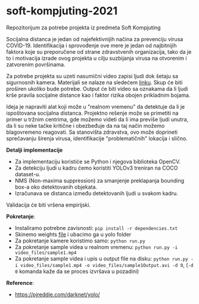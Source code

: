 # soft-kompjuting-2021
Repozitorijum za potrebe projekta iz predmeta Soft Kompjuting

Socijalna distanca je jedan od najefektivnijih načina za prevenciju virusa COVID-19. Identifikacija i sprovođenje ove mere je jedan od najbitnijih faktora koje su preporučene od strane zdravstvenih organizacija, tako da je to i motivacija izrade ovog projekta u cilju suzbijanja virusa na otvorenim i zatvorenim površinama.

Za potrebe projekta su uzeti nasumični video zapisi ljudi dok šetaju sa sigurnosnih kamera. Materijali se nalaze na sledećem [linku](https://drive.google.com/drive/folders/1TXWoATd2o2I8oGH_bEOELG8lrXmJH_4S?usp=sharing). Skup će biti proširen ukoliko bude potrebe. Output će biti video sa oznakama da li ljudi krše pravila socijalne distance kao i faktor rizika obojen prikladnim bojama.

Ideja je napraviti alat koji može u "realnom vremenu" da detektuje da li je ispoštovana socijalna distanca. Projektno rešenje može se primetiti na primer u tržnim centrima, gde možemo videti da li ima previše ljudi unutra, da li su neke tačke kritične i obezbeđuje da na taj način možemo blagovremeno reagovati. Sa stanovišta zdravstva, ovo može doprineti sprečavanju širenja virusa, identifikacije "problematičnih" lokacija i slično.

**Detalji implementacije**
 - Za implementaciju koristiće se Python i njegova biblioteka OpenCV.
 - Za detekciju ljudi u kadru ćemo koristiti YOLOv3 treniran na COCO dataset-u.
 - NMS (Non-maxima suppression) za smanjenje preklapanja bounding box-a oko detektovanih objekata.
 - Izračunava se distanca između detektovanih ljudi u svakom kadru.

Validacija će biti vršena empirijski.

**Pokretanje**:
  - Instaliramo potrebne zavisnosti: `pip install -r dependencies.txt`
  - Skinemo weights [file](https://drive.google.com/drive/folders/1TXWoATd2o2I8oGH_bEOELG8lrXmJH_4S?usp=sharing) i ubacimo ga u yolo folder
  - Za pokretanje kamere koristimo samo: `python run.py`
  - Za pokretanje sample videa u realnom vremenu: `python run.py -i video_files/sample1.mp4`
  - Za pokretanje sample videa i upis u output file na disku: `python run.py -i video_files/sample1.mp4 -o video_files/sample1Output.avi -d 0`, (`-d 0` komanda kaže da se proces izvršava u pozadini)

**Reference**:
  - https://pjreddie.com/darknet/yolo/
